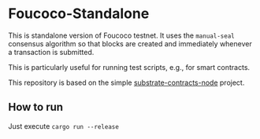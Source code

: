 # Foucoco-Standalone

This is standalone version of Foucoco testnet. It uses the `manual-seal` consensus algorithm
so that blocks are created and immediately whenever a transaction is submitted.

This is particularly useful for running test scripts, e.g., for smart contracts.

This repository is based on the simple [substrate-contracts-node](https://github.com/paritytech/substrate-contracts-node) project.

## How to run

Just execute `cargo run --release`
